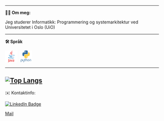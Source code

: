 

---
**:technologist: Om meg:**

Jeg studerer Informatikk: Programmering og systemarkitektur ved Universitetet i Oslo (UiO)


---

**:hammer_and_wrench: Språk**
<div>
    <img src="https://github.com/devicons/devicon/blob/master/icons/java/java-original-wordmark.svg" title="Java" alt="Java" width="40" height="40"/>&nbsp;
     <img src="https://github.com/devicons/devicon/blob/master/icons/python/python-original-wordmark.svg" title="Python" alt="Python" width="40" height="40"/>&nbsp;
  <div>

---
[![Top Langs](https://github-readme-stats.vercel.app/api/top-langs/?username=nicolaitran&layout=compact&theme=vision-friendly-dark)](https://github.com/anuraghazra/github-readme-stats)   
---

:envelope: Kontaktinfo:

<div id="badges">
  <a href="https://www.linkedin.com/in/nicolai-tran/">
    <img src="https://img.shields.io/badge/LinkedIn-blue?style=for-the-badge&logo=linkedin&logoColor=white" alt="LinkedIn Badge"/>
      </a>
</div>
 
[Mail](mailto:nico.tran13@hotmail.com)
